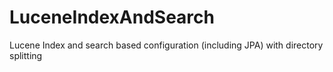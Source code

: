 # LuceneIndexAndSearch
 Lucene Index and search based configuration (including JPA) with directory splitting
